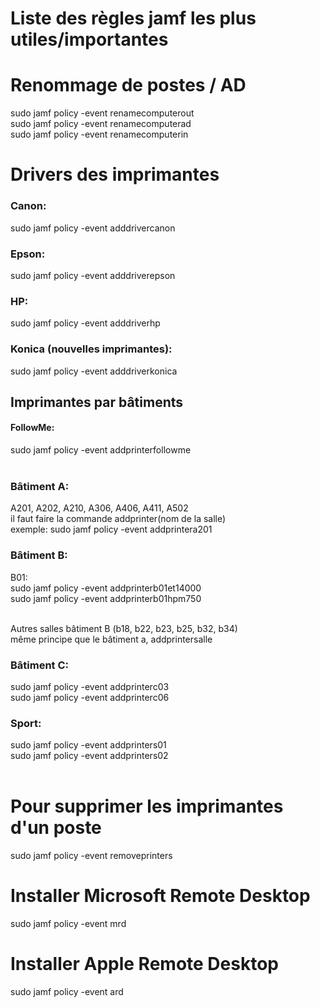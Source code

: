 
# Liste des règles jamf les plus utiles/importantes




# Renommage de postes / AD
sudo jamf policy -event renamecomputerout <br/>
sudo jamf policy -event renamecomputerad  <br/>
sudo jamf policy -event renamecomputerin  



# Drivers des imprimantes

<h3>Canon:</h3>
sudo jamf policy -event adddrivercanon  

<h3>Epson:</h3>
sudo jamf policy -event adddriverepson  

<h3>HP:</h3>
sudo jamf policy -event adddriverhp  

<h3>Konica (nouvelles imprimantes):</h3>
sudo jamf policy -event adddriverkonica  


<h2>Imprimantes par bâtiments</h2>

<h4>FollowMe:</h4>
sudo jamf policy -event addprinterfollowme<br/><br/>

<h3>Bâtiment A:</h3>
A201, A202, A210, A306, A406, A411, A502<br/>
il faut faire la commande addprinter(nom de la salle)<br/>
exemple: sudo jamf policy -event addprintera201

<h3>Bâtiment B: </h3>
B01: <br/>
sudo jamf policy -event addprinterb01et14000<br/>
sudo jamf policy -event addprinterb01hpm750<br/><br/>

Autres salles bâtiment B (b18, b22, b23, b25, b32, b34)<br/>
même principe que le bâtiment a, addprintersalle

<h3>Bâtiment C:</h3>
sudo jamf policy -event addprinterc03<br/>
sudo jamf policy -event addprinterc06<br/>

<h3>Sport:</h3>
sudo jamf policy -event addprinters01<br/>
sudo jamf policy -event addprinters02<br/><br/>


# Pour supprimer les imprimantes d'un poste
sudo jamf policy -event removeprinters

# Installer Microsoft Remote Desktop
sudo jamf policy -event mrd

# Installer Apple Remote Desktop
sudo jamf policy -event ard